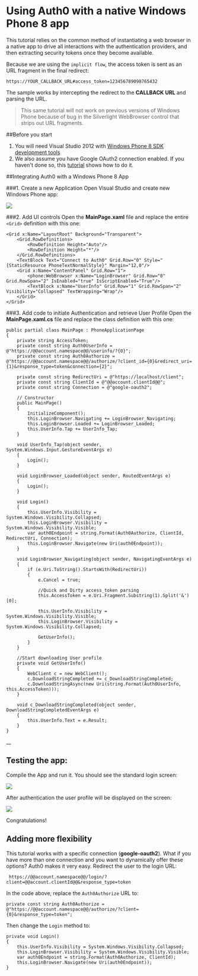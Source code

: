 # Using Auth0 with a native Windows Phone 8 app

This tutorial relies on the common method of instantiating a web browser in a native app to drive all interactions with the authentication providers, and then extracting security tokens once they become available. 

Because we are using the `implicit flow`, the access token is sent as an URL fragment in the final redirect:

	https://YOUR_CALLBACK_URL#access_token=123456789098765432

The sample works by intercepting the redirect to the __CALLBACK URL__ and parsing the URL.

> This same tutorial will not work on previous versions of Windows Phone because of bug in the Silverlight WebBrowser control that strips out URL fragments.

##Before you start

1. You will need Visual Studio 2012 with [Windows Phone 8 SDK development tools](http://go.microsoft.com/fwlink/?LinkId=265772)
2. We also assume you have Google OAuth2 connection enabled. If you haven't done so, this [tutorial](enable-simple-connection) shows how to do it.

##Integrating Auth0 with a Windows Phone 8 App

###1. Create a new Application
Open Visual Studio and create new Windows Phone app:

![](img/wp8-step1.png)

###2. Add UI controls
Open the __MainPage.xaml__ file and replace the entire `<Grid>` definition with this one:

    <Grid x:Name="LayoutRoot" Background="Transparent">
        <Grid.RowDefinitions>
            <RowDefinition Height="Auto"/>
            <RowDefinition Height="*"/>
        </Grid.RowDefinitions>
        <TextBlock Text="Connect to Auth0" Grid.Row="0" Style="{StaticResource PhoneTextNormalStyle}" Margin="12,0"/>
        <Grid x:Name="ContentPanel" Grid.Row="1">
            <phone:WebBrowser x:Name="LoginBrowser" Grid.Row="0" Grid.RowSpan="2" IsEnabled="true" IsScriptEnabled="True"/>
            <TextBlock x:Name="UserInfo" Grid.Row="1" Grid.RowSpan="2" Visibility="Collapsed" TextWrapping="Wrap"/>
        </Grid>
    </Grid>

###3. Add code to initiate Authentication and retrieve User Profile
Open the __MainPage.xaml.cs__ file and replace the class definition with this one:

    public partial class MainPage : PhoneApplicationPage
    {
        private string AccessToken;
        private const string Auth0UserInfo = @"https://@@account.namespace@@/userinfo/?{0}";
        private const string Auth0Authorize = @"https://@@account.namespace@@/authorize/?client_id={0}&redirect_uri={1}&response_type=token&connection={2}";

        private const string RedirectUri = @"https://localhost/client";
        private const string ClientId = @"@@account.clientId@@";
        private const string Connection = @"google-oauth2";

        // Constructor
        public MainPage()
        {
            InitializeComponent();
            this.LoginBrowser.Navigating += LoginBrowser_Navigating;
            this.LoginBrowser.Loaded += LoginBrowser_Loaded;
            this.UserInfo.Tap += UserInfo_Tap;
        }

        void UserInfo_Tap(object sender, System.Windows.Input.GestureEventArgs e)
        {
            Login();
        }

        void LoginBrowser_Loaded(object sender, RoutedEventArgs e)
        {
            Login();
        }

        void Login()
        {
            this.UserInfo.Visibility = System.Windows.Visibility.Collapsed;
            this.LoginBrowser.Visibility = System.Windows.Visibility.Visible;
            var auth0Endpoint = string.Format(Auth0Authorize, ClientId, RedirectUri, Connection);
            this.LoginBrowser.Navigate(new Uri(auth0Endpoint));
        }

        void LoginBrowser_Navigating(object sender, NavigatingEventArgs e)
        {
            if (e.Uri.ToString().StartsWith(RedirectUri))
            {
                e.Cancel = true;

                //Quick and Dirty access_token parsing
                this.AccessToken = e.Uri.Fragment.Substring(1).Split('&')[0];

                this.UserInfo.Visibility = System.Windows.Visibility.Visible;
                this.LoginBrowser.Visibility = System.Windows.Visibility.Collapsed;

                GetUserInfo();
            }
        }

        //Start downloading User profile
        private void GetUserInfo()
        {
            WebClient c = new WebClient();
            c.DownloadStringCompleted += c_DownloadStringCompleted;
            c.DownloadStringAsync(new Uri(string.Format(Auth0UserInfo, this.AccessToken)));
        }

        void c_DownloadStringCompleted(object sender, DownloadStringCompletedEventArgs e)
        {
            this.UserInfo.Text = e.Result;
        }
    }

__

## Testing the app:

Compile the App and run it. You should see the standard login screen:

![](img/wp8-step3.png) 

After authentication the user profile will be displayed on the screen:

![](img/wp8-step4.png) 

Congratulations!

## Adding more flexibility
This tutorial works with a specific connection (__google-oauth2__). What if you have more than one connection and you want to dynamically offer these options? Auth0 makes it very easy. Redirect the user to the login URL:

     https://@@account.namespace@@/login/?client=@@account.clientId@@&response_type=token

In the code above, replace the `Auth0Authorize` URL to:

    private const string Auth0Authorize = @"https://@@account.namespace@@/authorize/?client={0}&response_type=token";

Then change the `Login` method to:

    private void Login()
    {
        this.UserInfo.Visibility = System.Windows.Visibility.Collapsed;
        this.LoginBrowser.Visibility = System.Windows.Visibility.Visible;
        var auth0Endpoint = string.Format(Auth0Authorize, ClientId);
        this.LoginBrowser.Navigate(new Uri(auth0Endpoint));
    }

